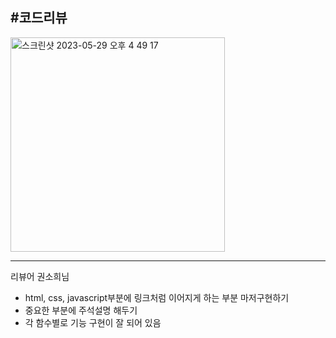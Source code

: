 #코드리뷰
--------
<img width="343" alt="스크린샷 2023-05-29 오후 4 49 17" src="https://github.com/yanni13/component/assets/122153297/a416d40c-f94a-4a6b-b2ad-9eabebb6766c">

---------
리뷰어 권소희님 
-  html, css, javascript부분에 링크처럼 이어지게 하는 부분 마저구현하기
-  중요한 부분에 주석설명 해두기
- 각 함수별로 기능 구현이 잘 되어 있음
